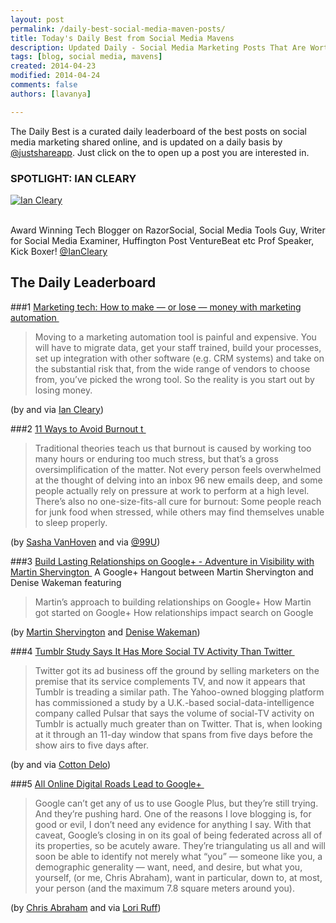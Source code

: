 ```yaml
---
layout: post
permalink: /daily-best-social-media-maven-posts/
title: Today's Daily Best from Social Media Mavens
description: Updated Daily - Social Media Marketing Posts That Are Worth Sharing
tags: [blog, social media, mavens]
created: 2014-04-23
modified: 2014-04-24
comments: false
authors: [lavanya]

---
```



The Daily Best is a curated daily leaderboard of the best posts on social media marketing shared online, and is updated on a daily basis by [@justshareapp](http://twitter.com/justshareapp). Just click on the <i class="icon-link"></i> to open up a post you are interested in.

<div class="article-author-main border-box">
    <h3>SPOTLIGHT: IAN CLEARY</h3>
    <a href="https://twitter.com/IanCleary"><img src="http://cdn.justshareapp.com/IanCleary_TwitterDP.jpeg" class="bio-photo large" alt="Ian Cleary"></a>
    <br><br>
<p>Award Winning Tech Blogger on RazorSocial, Social Media Tools Guy, Writer for Social Media Examiner, Huffington Post VentureBeat etc Prof Speaker, Kick Boxer! <a href="https://twitter.com/IanCleary">@IanCleary</a> </p>
</div>

## The Daily Leaderboard

###1 [Marketing tech: How to make — or lose — money with marketing automation&nbsp;<i class="icon-link"></i>](http://venturebeat.com/2014/04/23/marketing-tech-how-to-make-or-lose-money-with-marketing-automation/)
>Moving to a marketing automation tool is painful and expensive. You will have to migrate data, get your staff trained, build your processes, set up integration with other software (e.g. CRM systems) and take on the substantial risk that, from the wide range of vendors to choose from, you’ve picked the wrong tool.
So the reality is you start out by losing money.

(by and via [Ian Cleary](http://twitter.com/IanCleary))


###2 [11 Ways to Avoid Burnout t&nbsp;<i class="icon-link"></i>](http://99u.com/articles/24201/11-ways-to-avoid-burnout)
>Traditional theories teach us that burnout is caused by working too many hours or enduring too much stress, but that’s a gross oversimplification of the matter. Not every person feels overwhelmed at the thought of delving into an inbox 96 new emails deep, and some people actually rely on pressure at work to perform at a high level.
There’s also no one-size-fits-all cure for burnout: Some people reach for junk food when stressed, while others may find themselves unable to sleep properly.

(by [Sasha VanHoven](https://twitter.com/vanholdthephone) and via [@99U](https://twitter.com/99U))


###3 [Build Lasting Relationships on Google+ - Adventure in Visibility with Martin Shervington&nbsp;<i class="icon-link"></i>](http://denisewakeman.com/hoa/build-lasting-relationships-on-google-adventure-in-visibility-with-martin-shervington/)
A Google+ Hangout between Martin Shervington and Denise Wakeman featuring
>Martin’s approach to building relationships on Google+
  How Martin got started on Google+
  How relationships impact search on Google

(by [Martin Shervington](https://twitter.com/MartinSherv) and [Denise Wakeman](https://twitter.com/DeniseWakeman))


###4 [Tumblr Study Says It Has More Social TV Activity Than Twitter&nbsp;<i class="icon-link"></i>](http://adage.com/article/digital/tumblr-study-social-tv-activity-twitter/292764/)
>Twitter got its ad business off the ground by selling marketers on the premise that its service complements TV, and now it appears that Tumblr is treading a similar path.
The Yahoo-owned blogging platform has commissioned a study by a U.K.-based social-data-intelligence company called Pulsar that says the volume of social-TV activity on Tumblr is actually much greater than on Twitter. That is, when looking at it through an 11-day window that spans from five days before the show airs to five days after.

(by and via [Cotton Delo](https://twitter.com/cottondelo))

###5 [All Online Digital Roads Lead to Google+&nbsp;<i class="icon-link"></i>](http://thesocialmediamonthly.com/online-digital-roads-lead-google-plus/)
>Google can’t get any of us to use Google Plus, but they’re still trying. And they’re pushing hard. One of the reasons I love blogging is, for good or evil, I don’t need any evidence for anything I say. With that caveat, Google’s closing in on its goal of being federated across all of its properties, so be acutely aware. They’re triangulating us all and will soon be able to identify not merely what “you” — someone like you, a demographic generality — want, need, and desire, but what you, yourself, (or me, Chris Abraham), want in particular, down to, at most, your person (and the maximum 7.8 square meters around you).

(by [Chris Abraham](https://twitter.com/chrisabraham) and via [Lori Ruff](https://twitter.com/loriruff))
